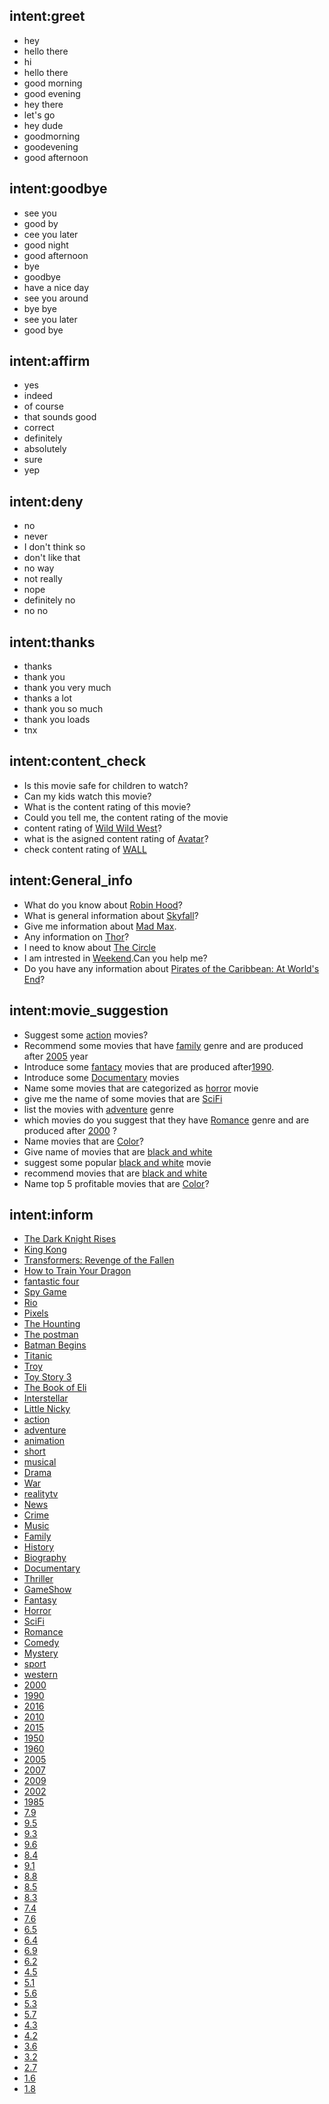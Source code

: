## intent:greet
- hey
- hello there
- hi
- hello there
- good morning
- good evening
- hey there
- let's go
- hey dude
- goodmorning
- goodevening
- good afternoon

## intent:goodbye
- see you
- good by
- cee you later
- good night
- good afternoon
- bye
- goodbye
- have a nice day
- see you around
- bye bye
- see you later
- good bye

## intent:affirm
- yes
- indeed
- of course
- that sounds good
- correct
- definitely
- absolutely
- sure
- yep

## intent:deny
- no
- never
- I don't think so
- don't like that
- no way
- not really
- nope
- definitely no
- no no

## intent:thanks
- thanks
- thank you
- thank you very much
- thanks a lot
- thank you so much
- thank you loads
- tnx

## intent:content_check
- Is this movie safe for children to watch?
- Can my kids watch this movie?
- What is the content rating of this movie?
- Could you tell me, the content rating of the movie
- content rating of [Wild Wild West](movie)?
- what is the asigned content rating of [Avatar](movie)?
- check content rating of [WALL](movie)


## intent:General_info
- What do you know about [Robin Hood](movie)?
- What is general information about [Skyfall](movie)?
- Give me information about [Mad Max](movie).
- Any information on [Thor](movie)?
- I need to know about [The Circle](movie)
- I am intrested in [Weekend](movie).Can you help me?
- Do you have any information about [Pirates of the Caribbean: At World's End](movie)?


## intent:movie_suggestion
- Suggest some [action](genre) movies?
- Recommend some movies that have [family](genre) genre and are produced after [2005](year) year
- Introduce some [fantacy](genre) movies that are produced after[1990](year).
- Introduce some [Documentary](genre) movies
- Name some movies that are categorized as [horror](movie) movie
- give me the name of some movies that are [SciFi](genre)
- list the movies with [adventure](genre) genre
- which movies do you suggest that they have [Romance](genre) genre and are produced after [2000](year) ?
- Name movies that are [Color](themecolor)?
- Give name of movies that are [black and white](themecolor)
- suggest some popular [black and white](themecolor) movie
- recommend movies that are [black and white](themecolor)
- Name top 5 profitable movies that are [Color](themecolor)?


## intent:inform
- [The Dark Knight Rises](movie)
- [King Kong](movie)
- [Transformers: Revenge of the Fallen](movie)
- [How to Train Your Dragon](movie)
- [fantastic four](movie)
- [Spy Game](movie)
- [Rio](movie)
- [Pixels](movie)
- [The Hounting](movie)
- [The postman](movie)
- [Batman Begins](movie)
- [Titanic](movie)
- [Troy](movie)
- [Toy Story 3](movie)
- [The Book of Eli](movie)
- [Interstellar](movie)
- [Little Nicky](movie)
- [action](genre)
- [adventure](genre)
- [animation](genre)
- [short](genre)
- [musical](genre)
- [Drama](genre)
- [War](genre)
- [realitytv](genre)
- [News](genre)
- [Crime](genre)
- [Music](genre)
- [Family](genre)
- [History](genre)
- [Biography](genre)
- [Documentary](genre)
- [Thriller](genre)
- [GameShow](genre)
- [Fantasy](genre)
- [Horror](genre)
- [SciFi](genre)
- [Romance](genre)
- [Comedy](genre)
- [Mystery](genre)
- [sport](genre)
- [western](genre)
- [2000](year)
- [1990](year)
- [2016](year)
- [2010](year)
- [2015](year)
- [1950](year)
- [1960](year)
- [2005](year)
- [2007](year)
- [2009](year)
- [2002](year)
- [1985](year)
- [7.9](imdb)
- [9.5](imdb)
- [9.3](imdb)
- [9.6](imdb)
- [8.4](imdb)
- [9.1](imdb)
- [8.8](imdb)
- [8.5](imdb)
- [8.3](imdb)
- [7.4](imdb)
- [7.6](imdb)
- [6.5](imdb)
- [6.4](imdb)
- [6.9](imdb)
- [6.2](imdb)
- [4.5](imdb)
- [5.1](imdb)
- [5.6](imdb)
- [5.3](imdb)
- [5.7](imdb)
- [4.3](imdb)
- [4.2](imdb)
- [3.6](imdb)
- [3.2](imdb)
- [2.7](imdb)
- [1.6](imdb)
- [1.8](imdb)









